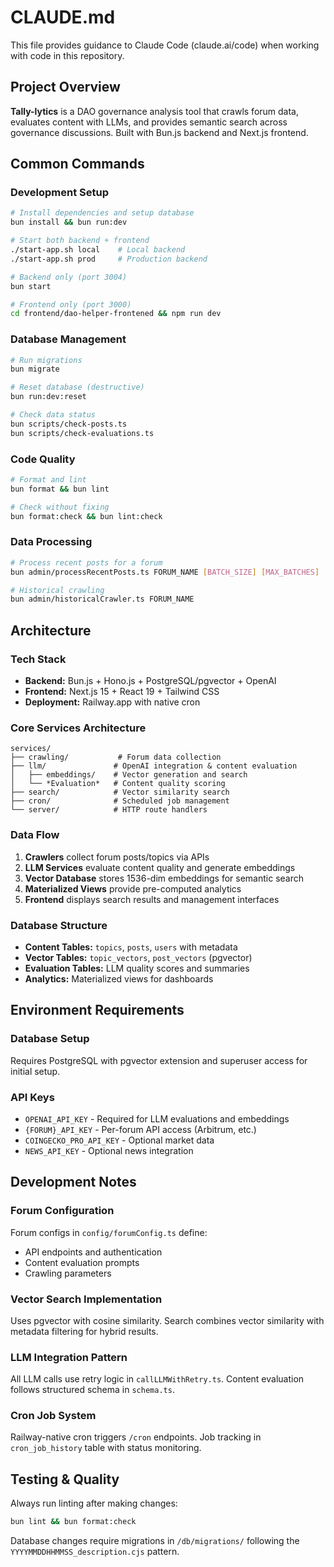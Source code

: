 # CLAUDE.md

This file provides guidance to Claude Code (claude.ai/code) when working with code in this repository.

## Project Overview

**Tally-lytics** is a DAO governance analysis tool that crawls forum data, evaluates content with LLMs, and provides semantic search across governance discussions. Built with Bun.js backend and Next.js frontend.

## Common Commands

### Development Setup

```bash
# Install dependencies and setup database
bun install && bun run:dev

# Start both backend + frontend
./start-app.sh local    # Local backend
./start-app.sh prod     # Production backend

# Backend only (port 3004)
bun start

# Frontend only (port 3000)
cd frontend/dao-helper-frontened && npm run dev
```

### Database Management

```bash
# Run migrations
bun migrate

# Reset database (destructive)
bun run:dev:reset

# Check data status
bun scripts/check-posts.ts
bun scripts/check-evaluations.ts
```

### Code Quality

```bash
# Format and lint
bun format && bun lint

# Check without fixing
bun format:check && bun lint:check
```

### Data Processing

```bash
# Process recent posts for a forum
bun admin/processRecentPosts.ts FORUM_NAME [BATCH_SIZE] [MAX_BATCHES]

# Historical crawling
bun admin/historicalCrawler.ts FORUM_NAME
```

## Architecture

### Tech Stack

- **Backend:** Bun.js + Hono.js + PostgreSQL/pgvector + OpenAI
- **Frontend:** Next.js 15 + React 19 + Tailwind CSS
- **Deployment:** Railway.app with native cron

### Core Services Architecture

```
services/
├── crawling/           # Forum data collection
├── llm/               # OpenAI integration & content evaluation
│   ├── embeddings/    # Vector generation and search
│   └── *Evaluation*   # Content quality scoring
├── search/            # Vector similarity search
├── cron/              # Scheduled job management
└── server/            # HTTP route handlers
```

### Data Flow

1. **Crawlers** collect forum posts/topics via APIs
2. **LLM Services** evaluate content quality and generate embeddings
3. **Vector Database** stores 1536-dim embeddings for semantic search
4. **Materialized Views** provide pre-computed analytics
5. **Frontend** displays search results and management interfaces

### Database Structure

- **Content Tables:** `topics`, `posts`, `users` with metadata
- **Vector Tables:** `topic_vectors`, `post_vectors` (pgvector)
- **Evaluation Tables:** LLM quality scores and summaries
- **Analytics:** Materialized views for dashboards

## Environment Requirements

### Database Setup

Requires PostgreSQL with pgvector extension and superuser access for initial setup.

### API Keys

- `OPENAI_API_KEY` - Required for LLM evaluations and embeddings
- `{FORUM}_API_KEY` - Per-forum API access (Arbitrum, etc.)
- `COINGECKO_PRO_API_KEY` - Optional market data
- `NEWS_API_KEY` - Optional news integration

## Development Notes

### Forum Configuration

Forum configs in `config/forumConfig.ts` define:

- API endpoints and authentication
- Content evaluation prompts
- Crawling parameters

### Vector Search Implementation

Uses pgvector with cosine similarity. Search combines vector similarity with metadata filtering for hybrid results.

### LLM Integration Pattern

All LLM calls use retry logic in `callLLMWithRetry.ts`. Content evaluation follows structured schema in `schema.ts`.

### Cron Job System

Railway-native cron triggers `/cron` endpoints. Job tracking in `cron_job_history` table with status monitoring.

## Testing & Quality

Always run linting after making changes:

```bash
bun lint && bun format:check
```

Database changes require migrations in `/db/migrations/` following the `YYYYMMDDHHMMSS_description.cjs` pattern.
